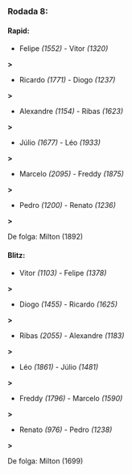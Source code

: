 ### Rodada 8:

#### Rapid:

* Felipe *(1552)*     -     Vitor *(1320)*

 **>** 
* Ricardo *(1771)*     -     Diogo *(1237)*

 **>** 
* Alexandre *(1154)*     -     Ribas *(1623)*

 **>** 
* Júlio *(1677)*     -     Léo *(1933)*

 **>** 
* Marcelo *(2095)*     -     Freddy *(1875)*

 **>** 
* Pedro *(1200)*     -     Renato *(1236)*

 **>** 

De folga: Milton (1892)

#### Blitz:

* Vitor *(1103)*     -     Felipe *(1378)*

 **>** 
* Diogo *(1455)*     -     Ricardo *(1625)*

 **>** 
* Ribas *(2055)*     -     Alexandre *(1183)*

 **>** 
* Léo *(1861)*     -     Júlio *(1481)*

 **>** 
* Freddy *(1796)*     -     Marcelo *(1590)*

 **>** 
* Renato *(976)*     -     Pedro *(1238)*

 **>** 

De folga: Milton (1699)

